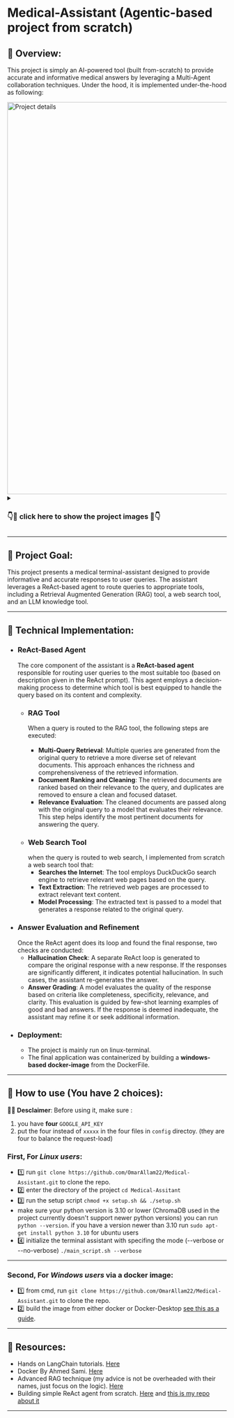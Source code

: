# Medical-Assistant (Agentic-based project from scratch)
## 📘 Overview:
This project is simply an AI-powered tool (built from-scratch) to provide accurate and informative medical answers by leveraging a Multi-Agent collaboration techniques. Under the hood, it is implemented under-the-hood as following:

<img width="900" src="https://github.com/user-attachments/assets/8c3e9e77-afa1-4859-bea7-9b307bb19682" alt="Project details">

<details>
<summary><h3> 👇🚩 click here to show the project images 🚩👇 </h3></summary>
  
* here is a snapshot of the (--verbose) mode:

<img height="200" src="https://github.com/user-attachments/assets/fe9f4a8e-504e-43ae-b879-783ff9d6051e" alt="--no-verbose mode">

* here is a snapshot of the (--no-verbose) mode:

<img height="400" src="https://github.com/user-attachments/assets/36ba2697-74fb-4b22-b6e5-79c15a69909f" alt="verbose mode1">
<img height="700" src="https://github.com/user-attachments/assets/5117836c-abd5-4edd-b7e9-94968b1cb0ec" alt="verbose mode2">
<img height="700" src="https://github.com/user-attachments/assets/ad979144-0aea-47a7-a6ad-d301b58d23f3" alt="verbose mode3">

</details>

_______________________________
## 📘 Project Goal:



This project presents a medical terminal-assistant designed to provide informative and accurate responses to user queries. The assistant leverages a ReAct-based agent to route queries to appropriate tools, including a Retrieval Augmented Generation (RAG) tool, a web search tool, and an LLM knowledge tool.
________________
## 📘 Technical Implementation:

* ### ReAct-Based Agent
  The core component of the assistant is a **ReAct-based agent** responsible for routing user queries to the most suitable too (based on description given in the ReAct prompt). This agent employs a   decision-making process to determine which tool is best equipped to handle the query based on its content and complexity.
  - ### RAG Tool
    When a query is routed to the RAG tool, the following steps are executed:<br></br>
    - **Multi-Query Retrieval**: Multiple queries are generated from the original query to retrieve a more diverse set of relevant documents. This approach enhances the richness and comprehensiveness of the retrieved information.
    - **Document Ranking and Cleaning**: The retrieved documents are ranked based on their relevance to the query, and duplicates are removed to ensure a clean and focused dataset.
    - **Relevance Evaluation**: The cleaned documents are passed along with the original query to a model that evaluates their relevance. This step helps identify the most pertinent documents for answering the query.
  - ### Web Search Tool
    when the query is routed to web search, I implemented from scratch a web search tool that:
    - **Searches the Internet**: The tool employs DuckDuckGo search engine to retrieve relevant web pages based on the query.
    - **Text Extraction**: The retrieved web pages are processed to extract relevant text content.
    - **Model Processing**: The extracted text is passed to a model that generates a response related to the original query.
* ### Answer Evaluation and Refinement
  Once the ReAct agent does its loop and found the final response, two checks are conducted:
  - **Hallucination Check**: A separate ReAct loop is generated to compare the original response with a new response. If the responses are significantly different, it indicates potential hallucination. In such cases, the assistant re-generates the answer.
  - **Answer Grading**: A model evaluates the quality of the response based on criteria like completeness, specificity, relevance, and clarity. This evaluation is guided by few-shot learning examples of good and bad answers. If the response is deemed inadequate, the assistant may refine it or seek additional information.
* ### Deployment:
    - The project is mainly run on linux-terminal. 
    - The final application was containerized by building a **windows-based docker-image** from the DockerFile.
________________
## 📘 How to use (You have 2 choices):
📌📌 **Desclaimer**: Before using it, make sure :
1. you have **four** `GOOGLE_API_KEY`
2. put the four instead of `xxxxx` in the four files in `config` directoy. (they are four to balance the request-load)
### First, For *Linux users*:
   * 1️⃣ run `git clone https://github.com/OmarAllam22/Medical-Assistant.git` to clone the repo.
   * 2️⃣ enter the directory of the project  `cd Medical-Assitant`
   * 3️⃣ run the setup script `chmod +x setup.sh && ./setup.sh`
   * make sure your python version is 3.10 or lower (ChromaDB used in the project currently doesn't support newer python versions)
     you can run `python --version`.
     if you have a version newer than 3.10 run `sudo apt-get install python 3.10` for ubuntu users
   * 4️⃣ initialize the terminal assistant with specifing the mode (--verbose or --no-verbose) `./main_script.sh --verbose`
-------------
### Second, For *Windows users* via a docker image:
   * 1️⃣ from cmd, run `git clone https://github.com/OmarAllam22/Medical-Assistant.git` to clone the repo.
   * 2️⃣ build the image from either docker or Docker-Desktop [see this as a guide](https://www.youtube.com/watch?v=_6yIwDp1vsY).
________________
## 📘 Resources:

* Hands on LangChain tutorials. [Here](https://python.langchain.com/v0.2/docs/tutorials/)
* Docker By Ahmed Sami. [Here](https://www.youtube.com/watch?v=PrusdhS2lmo&t=4310s)
* Advanced RAG technique (my advice is not be overheaded with their names, just focus on the logic). [Here](https://github.com/NisaarAgharia/Advanced_RAG/tree/main)
* Building simple ReAct agent from scratch. [Here](https://www.youtube.com/watch?v=hKVhRA9kfeM) and [this is my repo about it](https://github.com/OmarAllam22/my_ReAct_agent/tree/main)

________________
